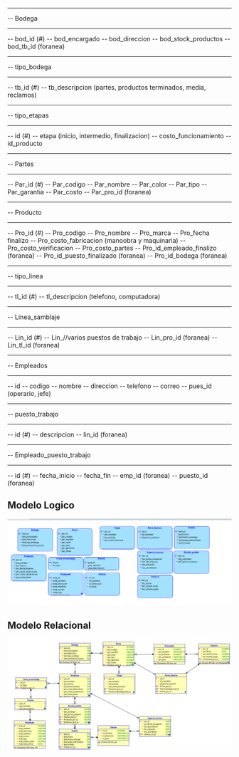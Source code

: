-- ----------------------------------------
-- Bodega
-- ----------------------------------------
-- bod_id (#)
-- bod_encargado
-- bod_direccion
-- bod_stock_productos
-- bod_tb_id (foranea)

-- ----------------------------------------
-- tipo_bodega
-- ----------------------------------------
-- tb_id (#)
-- tb_descripcion (partes, productos terminados, media, reclamos)

-- ----------------------------------------
-- tipo_etapas
-- ----------------------------------------
-- id (#)
-- etapa (inicio, intermedio, finalizacion)
-- costo_funcionamiento
-- id_producto


-- ----------------------------------------
-- Partes
-- ----------------------------------------
-- Par_id (#)
-- Par_codigo
-- Par_nombre
-- Par_color
-- Par_tipo
-- Par_garantia
-- Par_costo
-- Par_pro_id (foranea)


-- ----------------------------------------
-- Producto 
-- ----------------------------------------
-- Pro_id (#)
-- Pro_codigo
-- Pro_nombre
-- Pro_marca
-- Pro_fecha finalizo
-- Pro_costo_fabricacion (manoobra y maquinaria)
-- Pro_costo_verificacion
-- Pro_costo_partes
-- Pro_id_empleado_finalizo (foranea)
-- Pro_id_puesto_finalizado (foranea)
-- Pro_id_bodega (foranea)


-- ----------------------------------------
-- tipo_linea
-- ----------------------------------------
-- tl_id (#)
-- tl_descripcion (telefono, computadora)

-- ----------------------------------------
-- Linea_samblaje
-- ----------------------------------------
-- Lin_id (#)
-- Lin_//varios puestos de trabajo
-- Lin_pro_id (foranea)
-- Lin_tl_id (foranea)


-- ----------------------------------------
-- Empleados
-- ----------------------------------------
-- id
-- codigo
-- nombre
-- direccion
-- telefono
-- correo
-- pues_id (operario, jefe)

-- ----------------------------------------
-- puesto_trabajo
-- ----------------------------------------
-- id (#)
-- descripcion
-- lin_id (foranea)


-- ----------------------------------------
-- Empleado_puesto_trabajo
-- ----------------------------------------
-- id (#)
-- fecha_inicio
-- fecha_fin
-- emp_id (foranea)
-- puesto_id (foranea)


## Modelo Logico

![modelo logico](image.png)

## Modelo Relacional 

![modelo relacional](Relational_1.png)